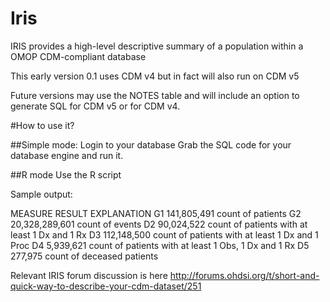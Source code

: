 # Iris
IRIS provides a high-level descriptive summary of a population within a OMOP CDM-compliant database

This early version 0.1 uses CDM v4 but in fact will also run on CDM v5

Future versions may use the NOTES table and will include an option to generate SQL for CDM v5 or for CDM v4.

#How to use it?

##Simple mode:
Login to your database
Grab the SQL code for your database engine and run it.

##R mode
Use the R script


Sample output:

MEASURE     RESULT     EXPLANATION
G1     141,805,491        count of patients
G2     20,328,289,601     count of events
D2     90,024,522         count of patients with at least 1 Dx and 1 Rx
D3     112,148,500        count of patients with at least 1 Dx and 1 Proc
D4     5,939,621          count of patients with at least 1 Obs, 1 Dx and 1 Rx
D5     277,975            count of deceased patients


Relevant  IRIS forum discussion is here http://forums.ohdsi.org/t/short-and-quick-way-to-describe-your-cdm-dataset/251
